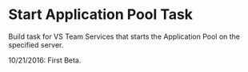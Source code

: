 # Start Application Pool Task
Build task for VS Team Services that starts the Application Pool on the specified server. 


10/21/2016: First Beta.
